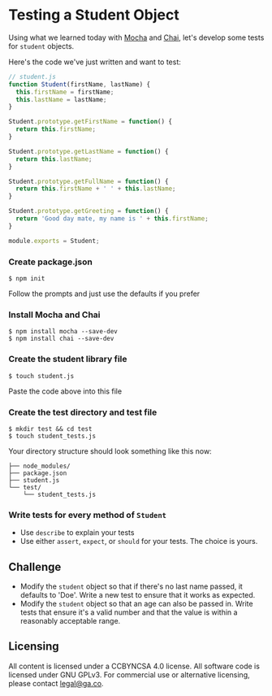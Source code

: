 # Testing a Student Object

Using what we learned today with [Mocha](https://mochajs.org/) and [Chai](http://chaijs.com/), let's develop some tests for `student` objects.

Here's the code we've just written and want to test:

```js
// student.js
function Student(firstName, lastName) {
  this.firstName = firstName;
  this.lastName = lastName;
}

Student.prototype.getFirstName = function() {
  return this.firstName;
}

Student.prototype.getLastName = function() {
  return this.lastName;
}

Student.prototype.getFullName = function() {
  return this.firstName + ' ' + this.lastName;
}

Student.prototype.getGreeting = function() {
  return 'Good day mate, my name is ' + this.firstName;
}

module.exports = Student;
```

### Create package.json

```
$ npm init
```

Follow the prompts and just use the defaults if you prefer

### Install Mocha and Chai

```
$ npm install mocha --save-dev
$ npm install chai --save-dev
```

### Create the student library file

```
$ touch student.js
```

Paste the code above into this file

### Create the test directory and test file

```
$ mkdir test && cd test
$ touch student_tests.js
```

Your directory structure should look something like this now:

```
├── node_modules/
├── package.json
├── student.js
└── test/
    └── student_tests.js
```

### Write tests for every method of `Student`

- Use `describe` to explain your tests
- Use either `assert`, `expect`, or `should` for your tests. The choice is yours.

## Challenge

- Modify the `student` object so that if there's no last name passed, it defaults to 'Doe'. Write a new test to ensure that it works as expected.
- Modify the `student` object so that an age can also be passed in. Write tests that ensure it's a valid number and that the value is within a reasonably acceptable range.

## Licensing
All content is licensed under a CC­BY­NC­SA 4.0 license.
All software code is licensed under GNU GPLv3. For commercial use or alternative licensing, please contact legal@ga.co.
